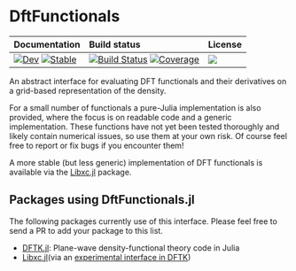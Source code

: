 # DftFunctionals

| **Documentation** | **Build status** | **License** |
|:----------------- |:---------------- |:----------- |
[![Dev](https://img.shields.io/badge/docs-dev-blue.svg)](https://juliamolsim.github.io/DftFunctionals.jl/dev) [![Stable](https://img.shields.io/badge/docs-stable-blue.svg)](https://juliamolsim.github.io/DftFunctionals.jl/stable) | [![Build Status](https://github.com/JuliaMolSim/DftFunctionals.jl/actions/workflows/CI.yml/badge.svg?branch=master)](https://github.com/JuliaMolSim/DftFunctionals.jl/actions/workflows/CI.yml?query=branch%3Amaster) [![Coverage](https://codecov.io/gh/JuliaMolSim/DftFunctionals.jl/branch/master/graph/badge.svg)](https://codecov.io/gh/JuliaMolSim/DftFunctionals.jl) | [![][license-img]][license-url]  |

[license-img]: https://img.shields.io/github/license/JuliaMolSim/DftFunctionals.jl.svg?maxAge=2592000
[license-url]: https://github.com/JuliaMolSim/DftFunctionals.jl/blob/master/LICENSE

An abstract interface for evaluating DFT functionals and their derivatives
on a grid-based representation of the density.

For a small number of functionals a pure-Julia implementation is also provided,
where the focus is on readable code and a generic implementation. These functions
have not yet been tested thoroughly and likely contain numerical issues, so use them
at your own risk. Of course feel free to report or fix bugs if you encounter them!

A more stable (but less generic) implementation of DFT functionals is available
via the [Libxc.jl](https://github.com/JuliaMolSim/Libxc.jl) package.

## Packages using DftFunctionals.jl
The following packages currently use of this interface.
Please feel free to send a PR to add your package to this list.

- [DFTK.jl](https://github.com/JuliaMolSim/DFTK.jl): Plane-wave density-functional theory code in Julia
- [Libxc.jl](https://github.com/JuliaMolSim/Libxc.jl)(via an [experimental interface in DFTK](https://github.com/JuliaMolSim/DFTK.jl/tree/master/src/DispatchFunctional.jl))

